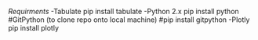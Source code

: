 *Requirments*
-Tabulate
  pip install tabulate
-Python 2.x
  pip install python
#GitPython (to clone repo onto local machine)
  #pip install gitpython
-Plotly
  pip install plotly 
